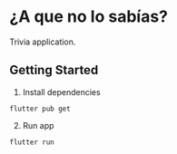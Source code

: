 # ¿A que no lo sabías?

Trivia application.

## Getting Started

1. Install dependencies

```
flutter pub get
```
2. Run app
```
flutter run
```

